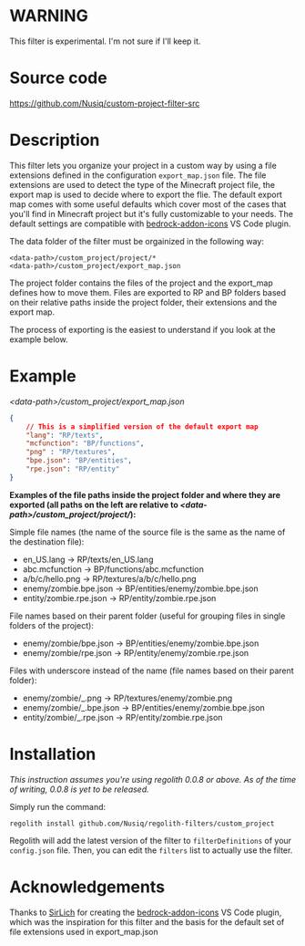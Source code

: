 # WARNING
This filter is experimental. I'm not sure if I'll keep it.

# Source code
https://github.com/Nusiq/custom-project-filter-src

# Description
This filter lets you organize your project in a custom way by using a file
extensions defined in the configuration `export_map.json` file. The file
extensions are used to detect the type of the Minecraft project file, the
export map is used to decide where to export the flie. The default export map
comes with some useful defaults which cover most of the cases that you'll find
in Minecraft project but it's fully customizable to your needs. The default
settings are compatible with
[bedrock-addon-icons](https://github.com/SirLich/bedrock-addon-icons)
VS Code plugin.

The data folder of the filter must be orgainized in the following way:
```
<data-path>/custom_project/project/*
<data-path>/custom_project/export_map.json
```
The project folder contains the files of the project and the export_map defines
how to move them. Files are exported to RP and BP folders based on their
relative paths inside the project folder, their extensions and the export map.

The process of exporting is the easiest to understand if you look at the
example below.

# Example
_\<data-path\>/custom_project/export_map.json_
```json
{
    // This is a simplified version of the default export map
    "lang": "RP/texts",
    "mcfunction": "BP/functions",
    "png" : "RP/textures",
    "bpe.json": "BP/entities",
    "rpe.json": "RP/entity"
}
```

**Examples of the file paths inside the project folder and where they are
exported (all paths on the left are relative to 
_\<data-path\>/custom_project/project/_):**


Simple file names (the name of the source file is the same as the name of the
destination file):
- en_US.lang -> RP/texts/en_US.lang
- abc.mcfunction -> BP/functions/abc.mcfunction
- a/b/c/hello.png -> RP/textures/a/b/c/hello.png
- enemy/zombie.bpe.json -> BP/entities/enemy/zombie.bpe.json
- entity/zombie.rpe.json -> RP/entity/zombie.rpe.json

File names based on their parent folder (useful for grouping files in single
folders of the project):
- enemy/zombie/bpe.json -> BP/entities/enemy/zombie.bpe.json
- enemy/zombie/rpe.json -> RP/entity/enemy/zombie.rpe.json

Files with underscore instead of the name (file names based on their parent
folder):
- enemy/zombie/_.png -> RP/textures/enemy/zombie.png
- enemy/zombie/_.bpe.json -> BP/entities/enemy/zombie.bpe.json
- entity/zombie/_.rpe.json -> RP/entity/zombie.rpe.json

# Installation
_This instruction assumes you're using regolith 0.0.8 or above. As of the time
of writing, 0.0.8 is yet to be released._

Simply run the command:
```
regolith install github.com/Nusiq/regolith-filters/custom_project
```

Regolith will add the latest version of the filter to `filterDefinitions` of
your `config.json` file. Then, you can edit the `filters` list to actually
use the filter.

# Acknowledgements
Thanks to [SirLich](https://github.com/SirLich) for creating the
[bedrock-addon-icons](https://github.com/SirLich/bedrock-addon-icons) VS
Code plugin, which was the inspiration for this filter and the basis for
the default set of file extensions used in export_map.json
